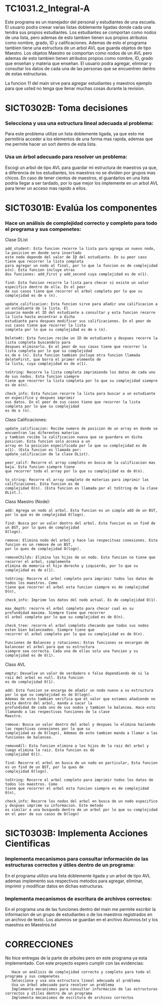 # TC1031.2_Integral-A

Este programa es un manejador del personal y estudiantes de una escuela. 
El usuario podra creear varias listas doblemente ligadas donde cada una tendra sus propios estudiantes. Los estudiantes se comportan como nodos de una lista, 
pero ademas de esto tambien tienen sus propios atributos como nombre, grado, ID y calificaciones. 
Ademas de esto el programa tambien tiene una estructura de un arbol AVL que guarda objetos de tipo Maestro. Los objetos Maestro se comportan como nodos de un
AVL pero ademas de esto tambien tienen atributos propios como nombre, ID, grado que enseñan y materia que enseñan.
El usuario podra agregar, eliminar y consultar los datos de cada una de las personas que se encuentren dentro de estas estructuras.

La funcion 11 del main sirve para agregar estudiantes y maestros ejemplo para que usted no tenga que llenar muchas cosas durante la revision.


# SICT0302B: Toma decisiones

### Selecciona y usa una estructura lineal adecuada al problema:
Para este problema utilize un lista doblemente ligada, ya que esto me permitiria acceder a los elementos de una forma mas rapida, ademas que
me permite hacer un sort dentro de esta lista.

### Usa un árbol adecuado para resolver un problema: 
Escogi un arbol de tipo AVL para guardar mi estructura de maestros ya que, a diferencia de los estudiantes, 
los maestros no se dividen por grupos mas chicos. En caso de tener cientos de maestros, el guardarlos en una lista podria llegar a ser tardado, por lo que
mejor los implemente en un arbol AVL para tener un acceso mas rapido a ellos.


# SICT0301B: Evalúa los componentes
        
### Hace un análisis de complejidad correcto y completo para todo el programa y sus compenetes:

Clase DList

    add_student: Esta funcion recorre la lista para agrega un nuevo nodo, la posicion en donde sera insertado
    este nodo depende del valor de ID del estudiante. En su peor caso tiene que recorrer la lista completa
    para agregar un nodo al final, por lo que la funcion es de complejidad o(n). Esta funcion incluye otras 
    dos funciones: add_First y add_second cuya complejidad es de o(1).
    
    find: Esta funcion recorre la lista para checar si existe un valor especifico dentro de ella. En el peor
    de sus casos tiene que recorrer el arbol completo por lo que su complejidad es de o (n).
    
    update_calificacion: Esta funcion sirve para añadir una calificacion a un estudiante de la lista. El 
    usuario mande el ID del estudiante a consultar y esta funcion recorre la lista hasta encontrar a dicho
    estudiante para despues modificar sus calificaciones. En el peor de sus casos tiene que recorrer la lista 
    completa por lo que su complejidad es de o (n).
    
    DeleteAt: Esta funcion recibe un ID de estudiante y despues recorre la lista completa buscandolo para 
    despues eliminarlo. En el peor de sus casos tiene que recorrer la lista completa por lo que su complejidad 
    es de o (n). Esta funcion tambien incluye otra funcion llamada deleteFirst, que borra el primer elemento de 
    la lista, cuya complejidad es de o(1).
    
    toString: Recorre la lista completa imprimiendo los datos de cada uno de sus nodos. Esta funcion siempre 
    tiene que recorrer la lista completa por lo que su complejidad siempre es de o(n).
    
    check_info: Esta funcion recorre la lista para buscar a un estudiante en especifico y despues imprimir
    sus datos. En el peor de sus casos tiene que recorrer la lista completa por lo que su complejidad 
    es de o (n).
    
Class Calificaciones:

    update_calificacion: Recibe numero de posicion de un array en donde se encuentran las diferentes materias
    y tambien recibe la calificacion nueva que se guardara en dicha posicion. Esta funcion solo accesa a un
    array en la posicion especificada por lo que su complejidad es de o(1). (Esta funcion es llamada por:
    update_calificacion de la clase DList).
    
    peor_calif: Recorre el array completo en busca de la calificacion mas baja. Esta funcion siempre tiene 
    que recorrer todo el array por lo que su complejidad es de 0(n).
    
    to_string: Recorre el array completo de materias para imprimir las calificaciones. Esta funcion es de 
    complejidad O(n). (Esta funcion es llamada por el toString de la clase DList.).
    
Class Maestro (Node):

    add: Agrega un nodo al arbol. Esta funcion es un simple add de un BST, por lo que es de complejidad O(logn).
    
    find: Busca por un valor dentro del arbol. Esta funcion es un find de un BST, por lo ques de complejidad 
    O(logn).
    
    remove: Elimina nodo del arbol y hace las respecitvas conexiones. Esta funcion es un remove de un BST, 
    por lo ques de complejidad O(logn).
    
    removeChilds: Elimina los hijos de un nodo. Esta funcion no tiene que recorrer el arbol, simplemente
    elimina de memoria el hijo derecho y izquierdo, por lo que su complejidad es de o(1).
    
    toString: Recorre el arbol completo para imprimir todos los datos de todos los maestros. Como 
    tiene que recorrer el arbol esta funcion siempre es de complejidad O(n),
    
    check_info: Imprime los datos del nodo actual. Es de complejidad O(1).
    
    max_depth: recorre el arbol completo para checar cual es su profundidad maxima. Siempre tiene que recorrer
    el arbol completo por lo que su complejidad es de O(n).
    
    check_tree: recorre el arbol completo checando que todos sus nodos esten bien balanceados. Siempre tiene que 
    recorrer el arbol completo por lo que su complejidad es de O(n).
    
    Funciones de Balanceo y rotaciones: Estas funciones se encargan de balancear el arbol para que su estructura
    siempre sea correcta. Cada una de ellas solo una funcion y su complejidad es de O(1).
    
Class AVL

    empty: Devuelve un valor de verdadero o falso dependiendo de si la raiz del arbol es null. Esta funcion
    es de complejidad O(1).
    
    add: Esta funcion se encarga de añadir un nodo nuevo a su estructura por lo que su complejidad es de O(logn).
    Ademas de esto tambien verifica que el valor que estamos añadiendo no exita dentro del arbol, manda a sacar la 
    profundidad de cada uno de sus nodos y tambien lo balancea. Hace esto llamando a las respectivas funciones de la clase 
    Maestro.
    
    remove: Busca un valor dentro del arbol y despues lo elimina haciendo las repectivas conexiones por lo que su 
    complejidad es de O(logn), Ademas de esto tambien manda a llamar a las funciones de balanceo.
    
    removeAll: Esta funcion elimina a los hijos de la raiz del arbol y luego elimina la raiz. Esta funcion es de
    complejidad O(1).
    
    find: Recorre el arbol en busca de un nodo en particular, Esta funcion es un find de un BST, por lo ques de 
    complejidad O(logn).
    
    toString: Recorre el arbol completo para imprimir todos los datos de todos los maestros. Como 
    tiene que recorrer el arbol esta funcion siempre es de complejidad O(n),
    
    check_info: Recorre los nodos del arbol en busca de un nodo especifico y despues imprime su informacion. Este metodo 
    es similar a una busqueda dentro de un arbol por lo que su complejidad en el peor de sus casos de O(logn)
    
    
# SICT0303B: Implementa Acciones Cientificas

### Implementa mecanismos para consultar información de las estructuras correctos y útiles dentro de un programa:
En el programa utilizo una lista doblemente ligada y un arbol de tipo AVL ademas implemento sus respectivos metodos
para agregar, eliminar, imprimir y modificar datos en dichas estructuras.

### Implementa mecanismos de escritura de archivos correctos:
En el programa una de las funciones dentro del main me permite escribir la informacion de un grupo de estudiantes
o de los maestros registrados en un archivo de texto. Los alumnos se guardan en el archivo Alumnos.txt y los 
maestros en Maestros.txt

# CORRECCIONES

No hice entregas de la parte de arboles pero en este programa ya esta implementado. 
Con este proyecto espero cumplir con las evidencias:

       Hace un análisis de complejidad correcto y completo para todo el programa y sus compenetes
       Selecciona y usa una estructura lineal adecuada al problema
       Usa un árbol adecuado para resolver un problema
       Implementa mecanismos para consultar información de las estructuras correctos y útiles dentro de un programa
       Implementa mecanismos de escritura de archivos correctos
       
       



